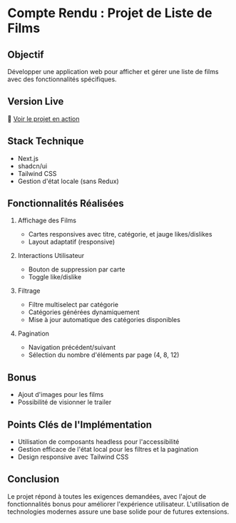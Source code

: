# Compte Rendu : Projet de Liste de Films

## Objectif
Développer une application web pour afficher et gérer une liste de films avec des fonctionnalités spécifiques.

## Version Live
🔗 [Voir le projet en action](https://react-particeep.vercel.app/)

## Stack Technique
- Next.js
- shadcn/ui
- Tailwind CSS
- Gestion d'état locale (sans Redux)

## Fonctionnalités Réalisées

1. Affichage des Films
   - Cartes responsives avec titre, catégorie, et jauge likes/dislikes
   - Layout adaptatif (responsive)

2. Interactions Utilisateur
   - Bouton de suppression par carte
   - Toggle like/dislike

3. Filtrage
   - Filtre multiselect par catégorie
   - Catégories générées dynamiquement
   - Mise à jour automatique des catégories disponibles

4. Pagination
   - Navigation précédent/suivant
   - Sélection du nombre d'éléments par page (4, 8, 12)

## Bonus
- Ajout d'images pour les films
- Possibilité de visionner le trailer

## Points Clés de l'Implémentation
- Utilisation de composants headless pour l'accessibilité
- Gestion efficace de l'état local pour les filtres et la pagination
- Design responsive avec Tailwind CSS

## Conclusion
Le projet répond à toutes les exigences demandées, avec l'ajout de fonctionnalités bonus pour améliorer l'expérience utilisateur. L'utilisation de technologies modernes assure une base solide pour de futures extensions.
